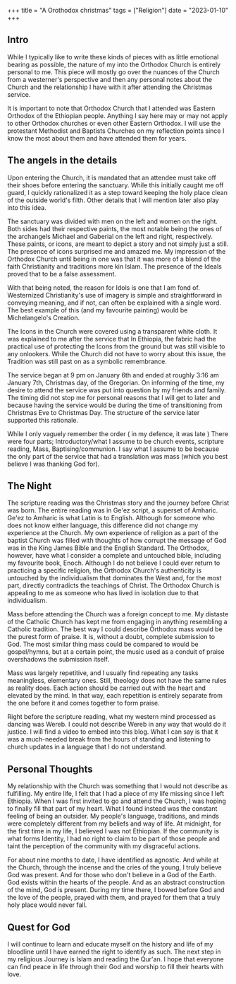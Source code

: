 +++
title =  "A Orothodox christmas"
tags = ["Religion"]
date = "2023-01-10"
+++

## Intro
While I typically like to write these kinds of pieces with as little emotional bearing as possible, the nature of my into the Orthodox Church is entirely personal to me. This piece will mostly go over the nuances of the Church from a westerner's perspective and then any personal notes about the Church and the relationship I have with it after attending the Christmas service.

It is important to note that Orthodox Church that I attended was Eastern Orthodox of the Ethiopian people. Anything I say here may or may not apply to other Orthodox churches or even other Eastern Orthodox. I will use the protestant Methodist and Baptists Churches on my reflection points since I know the most about them and have attended them for years.

## The angels in the details
Upon entering the Church, it is mandated that an attendee must take off their shoes before entering the sanctuary. While this initially caught me off guard, I quickly rationalized it as a step toward keeping the holy place clean of the outside world's filth. Other details that I will mention later also play into this idea.

The sanctuary was divided with men on the left and women on the right. Both sides had their respective paints, the most notable being the ones of the archangels Michael and Gaberial on the left and right, respectively. These paints, or icons, are meant to depict a story and not simply just a still. The presence of icons surprised me and amazed me. My impression of the Orthodox Church until being in one was that it was more of a blend of the faith Christianity and traditions more kin Islam. The presence of the Ideals proved that to be a false assessment. 

With that being noted, the reason for Idols is one that I am fond of. Westernized Christianity's use of imagery is simple and straightforward in conveying meaning, and if not, can often be explained with a single word. The best example of this (and my favourite painting) would be Michelangelo's Creation. 

The Icons in the Church were covered using a transparent white cloth. It was explained to me after the service that In Ethiopia, the fabric had the practical use of protecting the Icons from the ground but was still visible to any onlookers. While the Church did not have to worry about this issue, the Tradition was still past on as a symbolic remembrance.

The service began at 9 pm on January 6th and ended at roughly 3:16 am January 7th, Christmas day, of the Gregorian. On informing of the time, my desire to attend the service was put into question by my friends and family. The timing did not stop me for personal reasons that I will get to later and because having the service would be during the time of transitioning from Christmas Eve to Christmas Day. The structure of the service later supported this rationale.

While I only vaguely remember the order ( in my defence, it was late ) 
There were four parts; Introductory/what I assume to be church events, scripture reading, Mass, Baptising/communion. I say what I assume to be because the only part of the service that had a translation was mass (which you best believe I was thanking God for). 

## The Night
The scripture reading was the Christmas story and the journey before Christ was born. The entire reading was in Ge'ez script, a superset of Amharic. Ge'ez to Amharic is what Latin is to English. Although for someone who does not know either language, this difference did not change my experience at the Church. My own experience of religion as a part of the baptist Church was filled with thoughts of how corrupt the message of God was in the King James Bible and the English Standard. The Orthodox, however, have what I consider a complete and untouched bible, including my favourite book, Enoch. Although I do not believe I could ever return to practicing a specific religion, the Orthodox Church's authenticity is untouched by the individualism that dominates the West and, for the most part, directly contradicts the teachings of Christ. The Orthodox Church is appealing to me as someone who has lived in isolation due to that individualism.

Mass before attending the Church was a foreign concept to me. My distaste of the Catholic Church has kept me from engaging in anything resembling a Catholic tradition. The best way I could describe Orthodox mass would be the purest form of praise. It is, without a doubt, complete submission to God. The most similar thing mass could be compared to would be gospel/hymns, but at a certain point, the music used as a conduit of praise overshadows the submission itself.

Mass was largely repetitive, and I usually find repeating any tasks meaningless, elementary ones. Still, theology does not have the same rules as reality does. Each action should be carried out with the heart and elevated by the mind. In that way, each repetition is entirely separate from the one before it and comes together to form praise. 

Right before the scripture reading, what my western mind processed as dancing was Wereb. I could not describe Wereb in any way that would do it justice. I will find a video to embed into this blog. What I can say is that it was a much-needed break from the hours of standing and listening to church updates in a language that I do not understand.

## Personal Thoughts
My relationship with the Church was something that I would not describe as fulfilling. My entire life, I felt that I had a piece of my life missing since I left Ethiopia. When I was first invited to go and attend the Church, I was hoping to finally fill that part of my heart. What I found instead was the constant feeling of being an outsider. My people's language, traditions, and minds were completely different from my beliefs and way of life. At midnight, for the first time in my life, I believed I was not Ethiopian. If the community is what forms Identity, I had no right to claim to be part of those people and taint the perception of the community with my disgraceful actions. 

For about nine months to date, I have identified as agnostic. And while at the Church, through the incense and the cries of the young, I truly believe God was present. And for those who don't believe in a God of the Earth. God exists within the hearts of the people. And as an abstract construction of the mind, God is present. During my time there, I bowed before God and the love of the people, prayed with them, and prayed for them that a truly holy place would never fall.


## Quest for God
I will continue to learn and educate myself on the history and life of my bloodline until I have earned the right to identify as such. The next step in my religious Journey is Islam and reading the Qur'an. I hope that everyone can find peace in life through their God and worship to fill their hearts with love.
